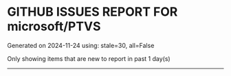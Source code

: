 
# GITHUB ISSUES REPORT FOR microsoft/PTVS


Generated on 2024-11-24 using: stale=30, all=False


Only showing items that are new to report in past 1 day(s)


---




















